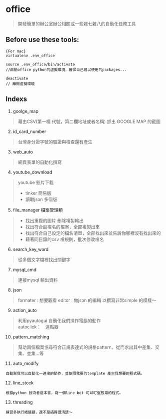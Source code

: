 # office
> 開發簡單的辦公室辦公相關或一些雜七雜八的自動化任務工具

## Before use these tools:
```
{For mac}
virtualenv .env_office

source .env_office/bin/activate
//啟動office python的虛擬環境，確保自己可以使用的packages...

deactivate
// 離開虛擬環境
```

## Indexs
1. goolge_map 
> 藉由CSV(第一欄 代號，第二欄地址或者名稱) 抓出 GOOGLE MAP 的截圖

2. id_card_number 
> 台灣身分證字號的驗證與檢查還有產生

3. web_auto 
> 網頁表單的自動化撰寫

4. youtube_download 
> youtube 影片下載
>   - tinker 簡易版 
>   - 讀取json 多個版

5. file_manager 檔案管理類 
>   - 找出重複的圖片 刪除複製輸出
>   - 找出符合副檔名的檔案，全部複製出來
>   - 找出符合自己設定的檔名清單，全部找出來並告訴你哪裡沒有找出來的
>   - 藉著同目錄的csv 檔規則，批次修改檔名

6. search_key_word 
> 從多個文字檔裡找出關鍵字

7. mysql_cmd 
> 連接mysql 輸出資料

8. json 
> formater : 想要觀看
> editor : 做json 的編輯
> 以撰寫非常simple 的模樣～

9. action_auto
> 利用pyautogui 自動化我們操作電腦的動作
> <br/>autoclick：　連點器

10. pattern_matching
> 幫助兩個檔案協尋符合正規表達式的規格pattern。從而求出其中差集、交集、並集...等

11. auto_modify
```
自動幫我可以自動化一連串的動作，並依照我要的template 產生我想要的程式碼。
```

12. line_stock
```
根據python 技術者這本書，寫一個line bot 可以盯盤股票的程式。
```

13. threading
```
練習多執行緒議題，還不是搞得很清楚～
```